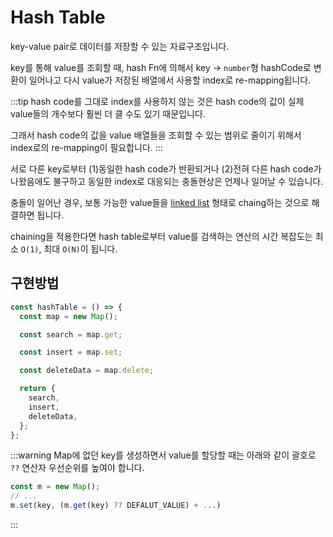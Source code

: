 # Hash Table

key-value pair로 데이터를 저장할 수 있는 자료구조입니다.

key를 통해 value를 조회할 때, hash Fn에 의해서 key -> `number`형 hashCode로 변환이 일어나고 다시 value가 저장된 배열에서 사용할 index로 re-mapping됩니다.

:::tip
hash code를 그대로 index를 사용하지 않는 것은 hash code의 값이 실제 value들의 개수보다 훨씬 더 클 수도 있기 때문입니다.

그래서 hash code의 값을 value 배열들을 조회할 수 있는 범위로 줄이기 위해서 index로의 re-mapping이 필요합니다.
:::

서로 다른 key로부터 (1)동일한 hash code가 반환되거나 (2)전혀 다른 hash code가 나왔음에도 불구하고 동일한 index로 대응되는 충돌현상은 언제나 일어날 수 있습니다.

충돌이 일어난 경우, 보통 가능한 value들을 [linked list](./linked_list.md) 형태로 chaing하는 것으로 해결하면 됩니다.

chaining을 적용한다면 hash table로부터 value를 검색하는 연산의 시간 복잡도는 최소 `O(1)`, 최대 `O(N)`이 됩니다.

## 구현방법

```js
const hashTable = () => {
  const map = new Map();

  const search = map.get;

  const insert = map.set;

  const deleteData = map.delete;

  return {
    search,
    insert,
    deleteData,
  };
};
```

:::warning
Map에 없던 key를 생성하면서 value를 할당할 때는 아래와 같이 괄호로 `??` 연산자 우선순위를 높여야 합니다.

```js
const m = new Map();
// ...
m.set(key, (m.get(key) ?? DEFALUT_VALUE) + ...)
```

:::
